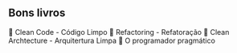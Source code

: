 ## Bons livros

🔖 Clean Code - Código Limpo
🔖 Refactoring - Refatoração
🔖 Clean Archtecture - Arquitertura Limpa
🔖 O programador pragmático

